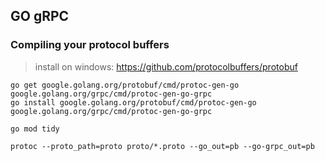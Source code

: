 ## GO gRPC

### Compiling your protocol buffers

> install on windows: https://github.com/protocolbuffers/protobuf

```
go get google.golang.org/protobuf/cmd/protoc-gen-go google.golang.org/grpc/cmd/protoc-gen-go-grpc
go install google.golang.org/protobuf/cmd/protoc-gen-go google.golang.org/grpc/cmd/protoc-gen-go-grpc

go mod tidy

protoc --proto_path=proto proto/*.proto --go_out=pb --go-grpc_out=pb
```
